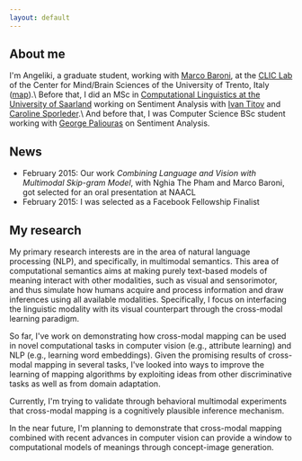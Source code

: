 ```yaml
---
layout: default
---
```


About me
--------
I'm Angeliki, a graduate student, working with [Marco Baroni](http://clic.cimec.unitn.it/marco),  at the [CLIC Lab](http://clic.cimec.unitn.it)  of the Center for Mind/Brain Sciences of the University of Trento, Italy 
([map](https://www.google.com/maps/place/Roveret://www.google.com/maps/place/38068+Rovereto+TN,+It%C3%A1lie/@47.2603133,11.7074777,5z/data=!4m2!3m1!1s0x47820ec143127041:0x6a9664123aebfadf)).\\
Before that, I did an MSc in [Computational Linguistics at the University of Saarland](http://www.coli.uni-saarland.de) working on Sentiment Analysis with [Ivan Titov](http://ivan-titov.org) and [Caroline Sporleder](http://http://www.uni-trier.de/index.php?id=46381).\\
And before that, I was Computer Science BSc student working with [George Paliouras](http://http://users.iit.demokritos.gr/~paliourg) on Sentiment Analysis. 

News
---------
* February 2015: Our work *Combining Language and Vision with Multimodal Skip-gram Model*, with Nghia The Pham and Marco Baroni, got selected for an oral presentation at NAACL 
* February 2015: I was selected as a Facebook Fellowship Finalist 

My research
------------
My primary research interests are in the area of natural language
processing (NLP), and specifically, in multimodal semantics. 
This area of computational semantics aims at making purely text-based models of meaning interact with other modalities, such as visual and sensorimotor, and thus simulate how humans acquire and process information and draw inferences using all available modalities. 
Specifically, I focus on interfacing the linguistic modality with its visual counterpart through the cross-modal learning paradigm.

So far, I've work on demonstrating how  cross-modal mapping can be used in novel computational tasks in computer vision (e.g., attribute
learning) and NLP (e.g., learning word embeddings). 
Given the promising results of cross-modal mapping in several tasks, I've looked into ways to improve the learning of mapping algorithms by exploiting ideas from other discriminative tasks as well as from domain adaptation.

Currently, I'm trying to validate through behavioral multimodal experiments that cross-modal mapping is a cognitively plausible inference mechanism. 

In the near future, I'm planning to demonstrate that cross-modal mapping combined with recent advances in computer vision can provide a window to computational models of meanings through concept-image generation.


